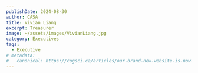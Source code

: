 ```yaml
---
publishDate: 2024-08-30
author: CASA
title: Vivian Liang
excerpt: Treasurer
image: ~/assets/images/VivianLiang.jpg
category: Executives
tags:
  - Executive
# metadata:
#   canonical: https://cogsci.ca/articles/our-brand-new-website-is-now-live
---
```

